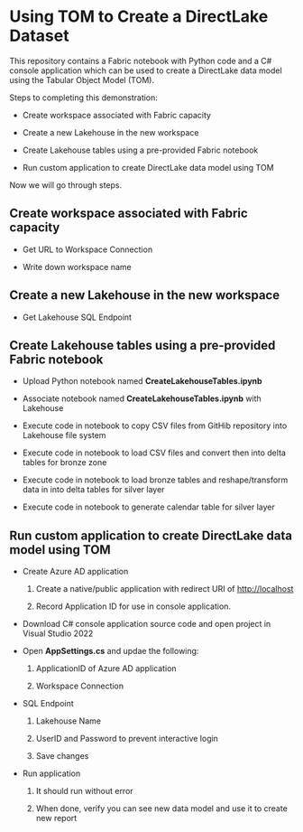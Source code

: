 # Using TOM to Create a DirectLake Dataset

This repository contains a Fabric notebook with Python code and a C#
console application which can be used to create a DirectLake data model
using the Tabular Object Model (TOM).

Steps to completing this demonstration:

- Create workspace associated with Fabric capacity

- Create a new Lakehouse in the new workspace

- Create Lakehouse tables using a pre-provided Fabric notebook

- Run custom application to create DirectLake data model using TOM

Now we will go through steps.

## Create workspace associated with Fabric capacity

- Get URL to Workspace Connection

- Write down workspace name

## Create a new Lakehouse in the new workspace

- Get Lakehouse SQL Endpoint

## Create Lakehouse tables using a pre-provided Fabric notebook

- Upload Python notebook named **CreateLakehouseTables.ipynb**

- Associate notebook named **CreateLakehouseTables.ipynb** with
  Lakehouse

- Execute code in notebook to copy CSV files from GitHib repository into
  Lakehouse file system

- Execute code in notebook to load CSV files and convert then into delta
  tables for bronze zone

- Execute code in notebook to load bronze tables and reshape/transform
  data in into delta tables for silver layer

- Execute code in notebook to generate calendar table for silver layer

## Run custom application to create DirectLake data model using TOM

- Create Azure AD application

  1.  Create a native/public application with redirect URI of
      <http://localhost>

  2.  Record Application ID for use in console application.

- Download C# console application source code and open project in Visual
  Studio 2022

- Open **AppSettings.cs** and updae the following:

  1.  ApplicationID of Azure AD application

  2.  Workspace Connection

- SQL Endpoint

  1.  Lakehouse Name

  2.  UserID and Password to prevent interactive login

  3.  Save changes

- Run application

  1.  It should run without error

  2.  When done, verify you can see new data model and use it to create
      new report
